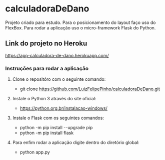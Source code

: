 # calculadoraDeDano
Projeto criado para estudo. Para o posicionamento do layout faço uso do FlexBox. Para rodar a aplicação uso o micro-framework Flask do Python.

## Link do projeto no Heroku
https://app-calculadora-de-dano.herokuapp.com/

### Instruções para rodar a aplicação

1. Clone o repositóro com o seguinte comando: 
    - git clone https://github.com/LuizFelipePinho/calculadoraDeDano.git

2. Instale o Python 3 através do site oficial:
    - https://python.org.br/instalacao-windows/

3. Instale o Flask com os seguintes comandos:
    - python -m pip install --upgrade pip 
    - python -m pip install flask

4. Para enfim rodar a aplicação digite dentro do diretório global:
    - python app.py
    